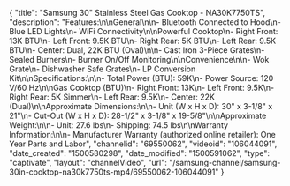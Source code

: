 {
    "title": "Samsung 30\" Stainless Steel Gas Cooktop - NA30K7750TS",
    "description": "Features:\n\nGeneral\n\n- Bluetooth Connected to Hood\n- Blue LED Lights\n- WiFi Connectivity\n\nPowerful Cooktop\n- Right Front: 13K BTU\n- Left Front: 9.5K BTU\n- Right Rear: 5K BTU\n- Left Rear: 9.5K BTU\n- Center: Dual, 22K BTU (Oval)\n\n- Cast Iron 3-Piece Grates\n- Sealed Burners\n- Burner On\/Off Monitoring\n\nConvenience\n\n- Wok Grate\n- Dishwasher Safe Grates\n- LP Conversion Kit\n\nSpecifications:\n\n- Total Power (BTU): 59K\n- Power Source: 120 V\/60 Hz\n\nGas Cooktop (BTU)\n- Right Front: 13K\n- Left Front: 9.5K\n- Right Rear: 5K Simmer\n- Left Rear: 9.5K\n- Center: 22K (Dual)\n\nApproximate Dimensions:\n\n- Unit (W x H x D): 30\" x 3-1\/8\" x 21\"\n- Cut-Out (W x H x D): 28-1\/2\" x 3-1\/8\" x 19-5\/8\"\n\nApproximate Weight:\n\n- Unit: 27.6 lbs\n- Shipping: 74.5 lbs\n\nWarranty Information:\n\n- Manufacturer Warranty (authorized online retailer): One Year Parts and Labor",
    "channelid": "69550062",
    "videoid": "106044091",
    "date_created": "1500580298",
    "date_modified": "1500591062",
    "type": "captivate",
    "layout": "channelVideo",
    "url": "\/samsung-channel\/samsung-30in-cooktop-na30k7750ts-mp4\/69550062-106044091"
}